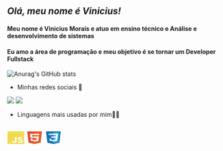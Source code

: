 ## <i>Olá, meu nome é Vinicius!</i>

#### Meu nome é Vinicius Morais e atuo em ensino técnico e Análise e desenvolvimento de sistemas
#### Eu amo a área de programação e meu objetivo é se tornar um Developer Fullstack

![Anurag's GitHub stats](https://github-readme-stats.vercel.app/api?username=Sousasz&show_icons=true&theme=dark)

 - Minhas redes sociais  🤳
   
<div>
  <a href="https://instagram.com/sousasxy" target="_blank"><img src="https://img.shields.io/badge/-Instagram-%23E4405F?style=for-the-badge&logo=instagram&logoColor=white" target="_blank"></a>
  <a href = "mailto:vm1434072@gmail.com"><img src="https://img.shields.io/badge/-Gmail-%23333?style=for-the-badge&logo=gmail&logoColor=white" target="_blank"></a>
</div>

 - Linguagens mais usadas por mim👨‍💻
   
<div style="display: inline_block"><br>
  <img align="center" alt="Sousa-Js" height="30" width="40" src="https://raw.githubusercontent.com/devicons/devicon/master/icons/javascript/javascript-plain.svg">
  <img align="center" alt="Sousa-HTML" height="30" width="40" src="https://raw.githubusercontent.com/devicons/devicon/master/icons/html5/html5-original.svg">
  <img align="center" alt="Sousa-CSS" height="30" width="40" src="https://raw.githubusercontent.com/devicons/devicon/master/icons/css3/css3-original.svg">
</div>
